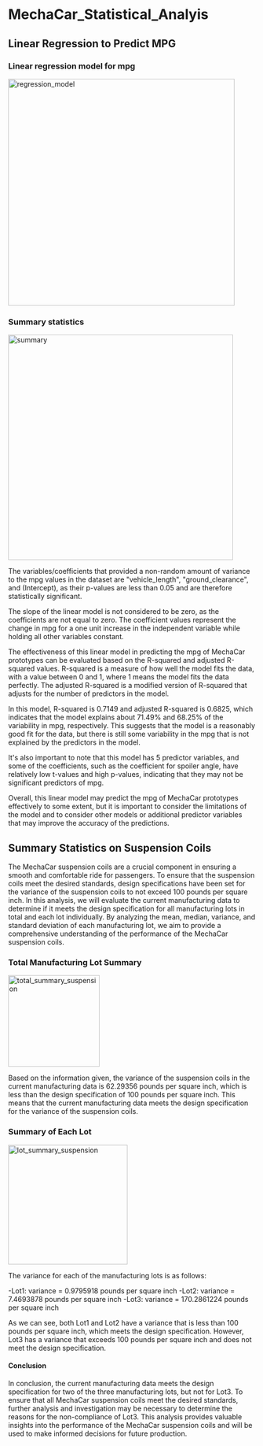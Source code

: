 # MechaCar_Statistical_Analyis

## Linear Regression to Predict MPG


### Linear regression model for mpg
<img width="461" alt="regression_model" src="https://user-images.githubusercontent.com/114922260/217665767-657518a3-71fe-4807-946d-9dc30831996e.png">

### Summary statistics
<img width="458" alt="summary" src="https://user-images.githubusercontent.com/114922260/217665891-1b8a9ab7-99a2-4c84-8d29-722743c0f946.png">


The variables/coefficients that provided a non-random amount of variance to the mpg values in the dataset are "vehicle_length", "ground_clearance", and (Intercept), as their p-values are less than 0.05 and are therefore statistically significant.

The slope of the linear model is not considered to be zero, as the coefficients are not equal to zero. The coefficient values represent the change in mpg for a one unit increase in the independent variable while holding all other variables constant.

The effectiveness of this linear model in predicting the mpg of MechaCar prototypes can be evaluated based on the R-squared and adjusted R-squared values. R-squared is a measure of how well the model fits the data, with a value between 0 and 1, where 1 means the model fits the data perfectly. The adjusted R-squared is a modified version of R-squared that adjusts for the number of predictors in the model.

In this model, R-squared is 0.7149 and adjusted R-squared is 0.6825, which indicates that the model explains about 71.49% and 68.25% of the variability in mpg, respectively. This suggests that the model is a reasonably good fit for the data, but there is still some variability in the mpg that is not explained by the predictors in the model.

It's also important to note that this model has 5 predictor variables, and some of the coefficients, such as the coefficient for spoiler angle, have relatively low t-values and high p-values, indicating that they may not be significant predictors of mpg.

Overall, this linear model may predict the mpg of MechaCar prototypes effectively to some extent, but it is important to consider the limitations of the model and to consider other models or additional predictor variables that may improve the accuracy of the predictions.


## Summary Statistics on Suspension Coils

The MechaCar suspension coils are a crucial component in ensuring a smooth and comfortable ride for passengers. To ensure that the suspension coils meet the desired standards, design specifications have been set for the variance of the suspension coils to not exceed 100 pounds per square inch. In this analysis, we will evaluate the current manufacturing data to determine if it meets the design specification for all manufacturing lots in total and each lot individually. By analyzing the mean, median, variance, and standard deviation of each manufacturing lot, we aim to provide a comprehensive understanding of the performance of the MechaCar suspension coils.

### Total Manufacturing Lot Summary

<img width="186" alt="total_summary_suspension" src="https://user-images.githubusercontent.com/114922260/217923896-35f7c432-2f35-4afb-93eb-3603f0c033a8.png">

Based on the information given, the variance of the suspension coils in the current manufacturing data is 62.29356 pounds per square inch, which is less than the design specification of 100 pounds per square inch. This means that the current manufacturing data meets the design specification for the variance of the suspension coils.


### Summary of Each Lot

<img width="243" alt="lot_summary_suspension" src="https://user-images.githubusercontent.com/114922260/217924059-82dc26f9-9e77-4492-a3f6-fdef2c7c5897.png">


The variance for each of the manufacturing lots is as follows:

-Lot1: variance = 0.9795918 pounds per square inch
-Lot2: variance = 7.4693878 pounds per square inch
-Lot3: variance = 170.2861224 pounds per square inch

As we can see, both Lot1 and Lot2 have a variance that is less than 100 pounds per square inch, which meets the design specification. However, Lot3 has a variance that exceeds 100 pounds per square inch and does not meet the design specification.

#### Conclusion

In conclusion, the current manufacturing data meets the design specification for two of the three manufacturing lots, but not for Lot3. To ensure that all MechaCar suspension coils meet the desired standards, further analysis and investigation may be necessary to determine the reasons for the non-compliance of Lot3. This analysis provides valuable insights into the performance of the MechaCar suspension coils and will be used to make informed decisions for future production.


